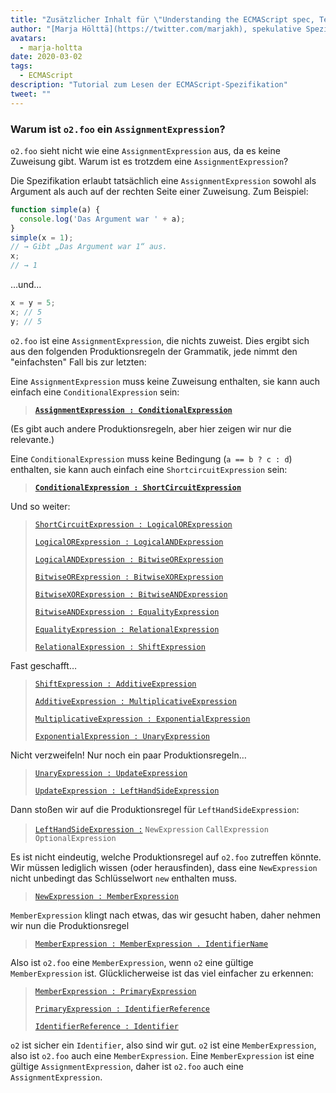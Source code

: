 ```yaml
---
title: "Zusätzlicher Inhalt für \"Understanding the ECMAScript spec, Teil 2\""
author: "[Marja Hölttä](https://twitter.com/marjakh), spekulative Spezifikationsbeobachterin"
avatars: 
  - marja-holtta
date: 2020-03-02
tags: 
  - ECMAScript
description: "Tutorial zum Lesen der ECMAScript-Spezifikation"
tweet: ""
---
```


### Warum ist `o2.foo` ein `AssignmentExpression`?

`o2.foo` sieht nicht wie eine `AssignmentExpression` aus, da es keine Zuweisung gibt. Warum ist es trotzdem eine `AssignmentExpression`?

Die Spezifikation erlaubt tatsächlich eine `AssignmentExpression` sowohl als Argument als auch auf der rechten Seite einer Zuweisung. Zum Beispiel:

```js
function simple(a) {
  console.log('Das Argument war ' + a);
}
simple(x = 1);
// → Gibt „Das Argument war 1“ aus.
x;
// → 1
```

…und…

```js
x = y = 5;
x; // 5
y; // 5
```

`o2.foo` ist eine `AssignmentExpression`, die nichts zuweist. Dies ergibt sich aus den folgenden Produktionsregeln der Grammatik, jede nimmt den "einfachsten" Fall bis zur letzten:

Eine `AssignmentExpression` muss keine Zuweisung enthalten, sie kann auch einfach eine `ConditionalExpression` sein:

> **[`AssignmentExpression : ConditionalExpression`](https://tc39.es/ecma262/#sec-assignment-operators)**

(Es gibt auch andere Produktionsregeln, aber hier zeigen wir nur die relevante.)

Eine `ConditionalExpression` muss keine Bedingung (`a == b ? c : d`) enthalten, sie kann auch einfach eine `ShortcircuitExpression` sein:

> **[`ConditionalExpression : ShortCircuitExpression`](https://tc39.es/ecma262/#sec-conditional-operator)**

Und so weiter:

> [`ShortCircuitExpression : LogicalORExpression`](https://tc39.es/ecma262/#prod-ShortCircuitExpression)
>
> [`LogicalORExpression : LogicalANDExpression`](https://tc39.es/ecma262/#prod-LogicalORExpression)
>
> [`LogicalANDExpression : BitwiseORExpression`](https://tc39.es/ecma262/#prod-LogicalANDExpression)
>
> [`BitwiseORExpression : BitwiseXORExpression`](https://tc39.es/ecma262/#prod-BitwiseORExpression)
>
> [`BitwiseXORExpression : BitwiseANDExpression`](https://tc39.es/ecma262/#prod-BitwiseXORExpression)
>
> [`BitwiseANDExpression : EqualityExpression`](https://tc39.es/ecma262/#prod-BitwiseANDExpression)
>
> [`EqualityExpression : RelationalExpression`](https://tc39.es/ecma262/#sec-equality-operators)
>
> [`RelationalExpression : ShiftExpression`](https://tc39.es/ecma262/#prod-RelationalExpression)

<!--truncate-->
Fast geschafft…

> [`ShiftExpression : AdditiveExpression`](https://tc39.es/ecma262/#prod-ShiftExpression)
>
> [`AdditiveExpression : MultiplicativeExpression`](https://tc39.es/ecma262/#prod-AdditiveExpression)
>
> [`MultiplicativeExpression : ExponentialExpression`](https://tc39.es/ecma262/#prod-MultiplicativeExpression)
>
> [`ExponentialExpression : UnaryExpression`](https://tc39.es/ecma262/#prod-ExponentiationExpression)

Nicht verzweifeln! Nur noch ein paar Produktionsregeln…

> [`UnaryExpression : UpdateExpression`](https://tc39.es/ecma262/#prod-UnaryExpression)
>
> [`UpdateExpression : LeftHandSideExpression`](https://tc39.es/ecma262/#prod-UpdateExpression)

Dann stoßen wir auf die Produktionsregel für `LeftHandSideExpression`:

> [`LeftHandSideExpression :`](https://tc39.es/ecma262/#prod-LeftHandSideExpression)
> `NewExpression`
> `CallExpression`
> `OptionalExpression`

Es ist nicht eindeutig, welche Produktionsregel auf `o2.foo` zutreffen könnte. Wir müssen lediglich wissen (oder herausfinden), dass eine `NewExpression` nicht unbedingt das Schlüsselwort `new` enthalten muss.

> [`NewExpression : MemberExpression`](https://tc39.es/ecma262/#prod-NewExpression)

`MemberExpression` klingt nach etwas, das wir gesucht haben, daher nehmen wir nun die Produktionsregel

> [`MemberExpression : MemberExpression . IdentifierName`](https://tc39.es/ecma262/#prod-MemberExpression)

Also ist `o2.foo` eine `MemberExpression`, wenn `o2` eine gültige `MemberExpression` ist. Glücklicherweise ist das viel einfacher zu erkennen:

> [`MemberExpression : PrimaryExpression`](https://tc39.es/ecma262/#prod-MemberExpression)
>
> [`PrimaryExpression : IdentifierReference`](https://tc39.es/ecma262/#prod-PrimaryExpression)
>
> [`IdentifierReference : Identifier`](https://tc39.es/ecma262/#prod-IdentifierReference)

`o2` ist sicher ein `Identifier`, also sind wir gut. `o2` ist eine `MemberExpression`, also ist `o2.foo` auch eine `MemberExpression`. Eine `MemberExpression` ist eine gültige `AssignmentExpression`, daher ist `o2.foo` auch eine `AssignmentExpression`.

